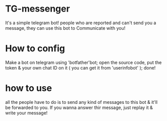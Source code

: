 # TG-messenger
It's a simple telegram bot! people who are reported and can't send you a message, they can use this bot to Communicate with you!
# How to config
Make a bot on telegram using 'botfather'bot;
open the source code, put the token & your own chat ID on it ( you can get it from 'userinfobot' );
done!
# how to use
all the people have to do is to send any kind of messages to this bot & it'll be forwarded to you.
If you wanna answer thir message, just replay it & write your message!
 
